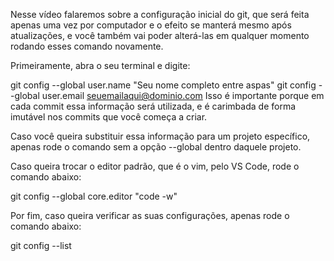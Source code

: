 Nesse vídeo falaremos sobre a configuração inicial do git, que será feita apenas uma vez por computador e o efeito se manterá mesmo após atualizações, e você também vai poder alterá-las em qualquer momento rodando esses comando novamente.

Primeiramente, abra o seu terminal e digite:

git config --global user.name "Seu nome completo entre aspas"
git config --global user.email seuemailaqui@dominio.com
Isso é importante porque em cada commit essa informação será utilizada, e é carimbada de forma imutável nos commits que você começa a criar.

Caso você queira substituir essa informação para um projeto específico, apenas rode o comando sem a opção --global dentro daquele projeto.

Caso queira trocar o editor padrão, que é o vim, pelo VS Code, rode o comando abaixo:

git config --global core.editor "code -w"

Por fim, caso queira verificar as suas configurações, apenas rode o comando abaixo:

git config --list
